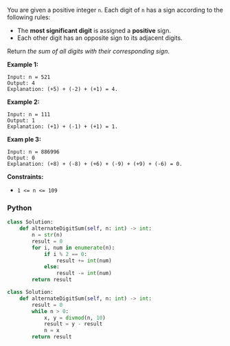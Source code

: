 You are given a positive integer  `n`. Each digit of  `n`  has a sign according to the following rules:

- The  **most significant digit**  is assigned a  **positive**  sign.
- Each other digit has an opposite sign to its adjacent digits.

Return  _the sum of all digits with their corresponding sign_.

**Example 1:**

```
Input: n = 521
Output: 4
Explanation: (+5) + (-2) + (+1) = 4.
```

**Example 2:**

```
Input: n = 111
Output: 1
Explanation: (+1) + (-1) + (+1) = 1.
```

**Exam ple 3:**

```
Input: n = 886996
Output: 0
Explanation: (+8) + (-8) + (+6) + (-9) + (+9) + (-6) = 0.
```

**Constraints:**

- `1 <= n <= 109`

### Python

```python
class Solution:
    def alternateDigitSum(self, n: int) -> int:
        n = str(n)
        result = 0
        for i, num in enumerate(n):
            if i % 2 == 0:
                result += int(num)
            else:
                result -= int(num)
        return result
```

```python
class Solution:
    def alternateDigitSum(self, n: int) -> int:
        result = 0
        while n > 0:
            x, y = divmod(n, 10)
            result = y - result
            n = x
        return result
```